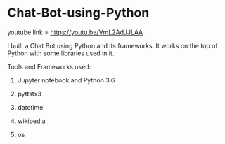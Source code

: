 # Chat-Bot-using-Python
 
 youtube link = https://youtu.be/VmL2AdJJLAA

I built a Chat Bot using Python and its frameworks. It works on the top of Python with some libraries used in it.

Tools and Frameworks used: 

1) Jupyter notebook and Python 3.6

2) pyttstx3

3) datetime

4) wikipedia

5) os
